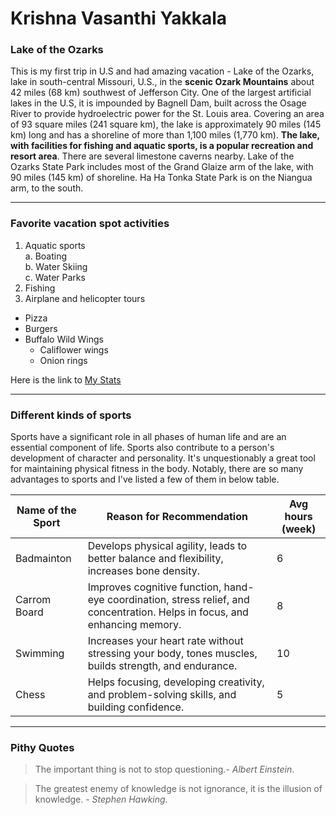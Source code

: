 # Krishna Vasanthi Yakkala
### Lake of the Ozarks
This is my first trip in U.S and had amazing vacation - Lake of the Ozarks, lake in south-central Missouri, U.S., in the **scenic Ozark Mountains** about 42 miles (68 km) southwest of Jefferson City. One of the largest artificial lakes in the U.S, it is impounded by Bagnell Dam, built across the Osage River to provide hydroelectric power for the St. Louis area. Covering an area of 93 square miles (241 square km), the lake is approximately 90 miles (145 km) long and has a shoreline of more than 1,100 miles (1,770 km). **The lake, with facilities for fishing and aquatic sports, is a popular recreation and resort area**. There are several limestone caverns nearby. Lake of the Ozarks State Park includes most of the Grand Glaize arm of the lake, with 90 miles (145 km) of shoreline. Ha Ha Tonka State Park is on the Niangua arm, to the south.

------
### Favorite vacation spot activities
1. Aquatic sports    
    a. Boating    
    b. Water Skiing    
    c. Water Parks
2. Fishing
3. Airplane and helicopter tours


* Pizza
* Burgers
* Buffalo Wild Wings
    * Califlower wings
    * Onion rings

Here is the link to [My Stats](MyStats.md)

------
### Different kinds of sports 
Sports have a significant role in all phases of human life and are an essential component of life. Sports also contribute to a person's development of character and personality. It's unquestionably a great tool for maintaining physical fitness in the body. Notably, there are so many advantages to sports and I've listed a few of them in below table.

| Name of the Sport | Reason for Recommendation | Avg hours (week) |
| ------------------| ------- | -------- |
| Badmainton | Develops physical agility, leads to better balance and flexibility, increases bone density. | 6 |
| Carrom Board | Improves cognitive function, hand-eye coordination, stress relief, and concentration. Helps in focus, and enhancing memory. | 8 |
| Swimming | Increases your heart rate without stressing your body, tones muscles, builds strength, and endurance. | 10 |
| Chess | Helps focusing, developing creativity, and problem-solving skills, and building confidence. | 5 |

-------
### Pithy Quotes
> The important thing is not to stop questioning.- *Albert Einstein*.

> The greatest enemy of knowledge is not ignorance, it is the illusion of knowledge. - *Stephen Hawking*.